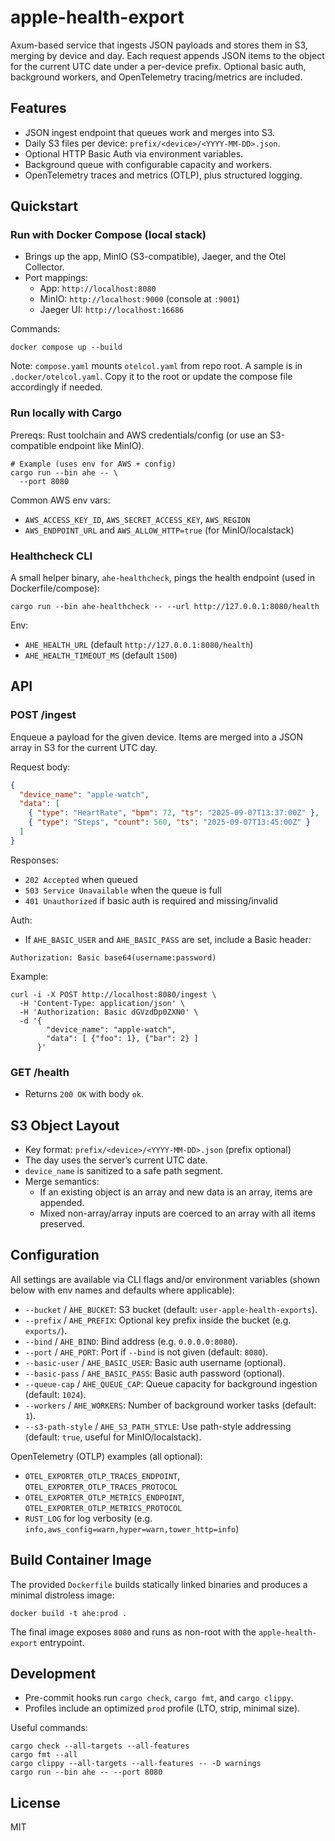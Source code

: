 # apple-health-export

Axum-based service that ingests JSON payloads and stores them in S3, merging by device and day. Each request appends JSON items to the object for the current UTC date under a per-device prefix. Optional basic auth, background workers, and OpenTelemetry tracing/metrics are included.

## Features

- JSON ingest endpoint that queues work and merges into S3.
- Daily S3 files per device: `prefix/<device>/<YYYY-MM-DD>.json`.
- Optional HTTP Basic Auth via environment variables.
- Background queue with configurable capacity and workers.
- OpenTelemetry traces and metrics (OTLP), plus structured logging.

## Quickstart

### Run with Docker Compose (local stack)

- Brings up the app, MinIO (S3-compatible), Jaeger, and the Otel Collector.
- Port mappings:
  - App: `http://localhost:8080`
  - MinIO: `http://localhost:9000` (console at `:9001`)
  - Jaeger UI: `http://localhost:16686`

Commands:

```
docker compose up --build
```

Note: `compose.yaml` mounts `otelcol.yaml` from repo root. A sample is in `.docker/otelcol.yaml`. Copy it to the root or update the compose file accordingly if needed.

### Run locally with Cargo

Prereqs: Rust toolchain and AWS credentials/config (or use an S3-compatible endpoint like MinIO).

```
# Example (uses env for AWS + config)
cargo run --bin ahe -- \
  --port 8080
```

Common AWS env vars:

- `AWS_ACCESS_KEY_ID`, `AWS_SECRET_ACCESS_KEY`, `AWS_REGION`
- `AWS_ENDPOINT_URL` and `AWS_ALLOW_HTTP=true` (for MinIO/localstack)

### Healthcheck CLI

A small helper binary, `ahe-healthcheck`, pings the health endpoint (used in Dockerfile/compose):

```
cargo run --bin ahe-healthcheck -- --url http://127.0.0.1:8080/health
```

Env:

- `AHE_HEALTH_URL` (default `http://127.0.0.1:8080/health`)
- `AHE_HEALTH_TIMEOUT_MS` (default `1500`)

## API

### POST /ingest

Enqueue a payload for the given device. Items are merged into a JSON array in S3 for the current UTC day.

Request body:

```json
{
  "device_name": "apple-watch",
  "data": [
    { "type": "HeartRate", "bpm": 72, "ts": "2025-09-07T13:37:00Z" },
    { "type": "Steps", "count": 560, "ts": "2025-09-07T13:45:00Z" }
  ]
}
```

Responses:

- `202 Accepted` when queued
- `503 Service Unavailable` when the queue is full
- `401 Unauthorized` if basic auth is required and missing/invalid

Auth:

- If `AHE_BASIC_USER` and `AHE_BASIC_PASS` are set, include a Basic header:

```
Authorization: Basic base64(username:password)
```

Example:

```
curl -i -X POST http://localhost:8080/ingest \
  -H 'Content-Type: application/json' \
  -H 'Authorization: Basic dGVzdDp0ZXN0' \
  -d '{
        "device_name": "apple-watch",
        "data": [ {"foo": 1}, {"bar": 2} ]
      }'
```

### GET /health

- Returns `200 OK` with body `ok`.

## S3 Object Layout

- Key format: `prefix/<device>/<YYYY-MM-DD>.json` (prefix optional)
- The day uses the server’s current UTC date.
- `device_name` is sanitized to a safe path segment.
- Merge semantics:
  - If an existing object is an array and new data is an array, items are appended.
  - Mixed non-array/array inputs are coerced to an array with all items preserved.

## Configuration

All settings are available via CLI flags and/or environment variables (shown below with env names and defaults where applicable):

- `--bucket` / `AHE_BUCKET`: S3 bucket (default: `user-apple-health-exports`).
- `--prefix` / `AHE_PREFIX`: Optional key prefix inside the bucket (e.g. `exports/`).
- `--bind` / `AHE_BIND`: Bind address (e.g. `0.0.0.0:8080`).
- `--port` / `AHE_PORT`: Port if `--bind` is not given (default: `8080`).
- `--basic-user` / `AHE_BASIC_USER`: Basic auth username (optional).
- `--basic-pass` / `AHE_BASIC_PASS`: Basic auth password (optional).
- `--queue-cap` / `AHE_QUEUE_CAP`: Queue capacity for background ingestion (default: `1024`).
- `--workers` / `AHE_WORKERS`: Number of background worker tasks (default: `1`).
- `--s3-path-style` / `AHE_S3_PATH_STYLE`: Use path-style addressing (default: `true`, useful for MinIO/localstack).

OpenTelemetry (OTLP) examples (all optional):

- `OTEL_EXPORTER_OTLP_TRACES_ENDPOINT`, `OTEL_EXPORTER_OTLP_TRACES_PROTOCOL`
- `OTEL_EXPORTER_OTLP_METRICS_ENDPOINT`, `OTEL_EXPORTER_OTLP_METRICS_PROTOCOL`
- `RUST_LOG` for log verbosity (e.g. `info,aws_config=warn,hyper=warn,tower_http=info`)

## Build Container Image

The provided `Dockerfile` builds statically linked binaries and produces a minimal distroless image:

```
docker build -t ahe:prod .
```

The final image exposes `8080` and runs as non-root with the `apple-health-export` entrypoint.

## Development

- Pre-commit hooks run `cargo check`, `cargo fmt`, and `cargo clippy`.
- Profiles include an optimized `prod` profile (LTO, strip, minimal size).

Useful commands:

```
cargo check --all-targets --all-features
cargo fmt --all
cargo clippy --all-targets --all-features -- -D warnings
cargo run --bin ahe -- --port 8080
```

## License

MIT
